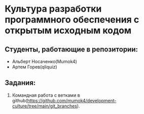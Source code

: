 # Культура разработки программного обеспечения с открытым исходным кодом

## Студенты, работающие в репозитории:
- Альберт Носаченко(Mumok4)
- Артем Горев(qliquiz)

## Задания:
1. Командная работа с ветками в github(https://github.com/mumok4/development-culture/tree/main/git_branches).
